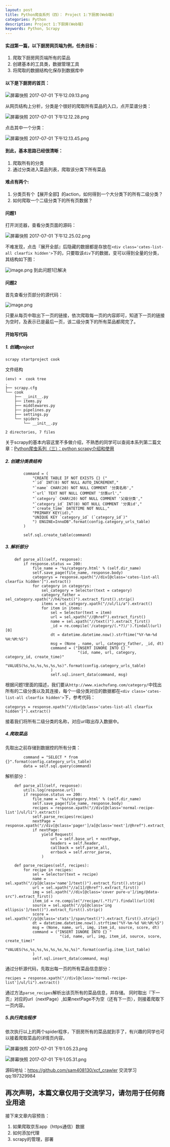 ```yaml
---
layout: post
title: Python爬虫系列（四）： Project 1:下厨房(Web端)
categories: Python
description: Project 1:下厨房(Web端)
keywords: Python, Scrapy
---
```



#### 实战第一篇，以下厨房网页端为例，任务目标：

1. 爬取下厨房网页端所有的菜品
2. 创建基本的工具类，数据管理工具
3. 将爬取的数据结构化保存到数据库中

#### 以下是下厨房的首页：

![屏幕快照 2017-07-01 下午12.09.13.png](http://upload-images.jianshu.io/upload_images/1224641-1dbbd1af2a6eb496.png?imageMogr2/auto-orient/strip%7CimageView2/2/w/1240)

从网页结构上分析，分类是个很好的爬取所有菜品的入口，点开菜谱分类：

![屏幕快照 2017-07-01 下午12.12.28.png](http://upload-images.jianshu.io/upload_images/1224641-1afb5b5b0f3ef9d4.png?imageMogr2/auto-orient/strip%7CimageView2/2/w/1240)

点击其中一个分类：

![屏幕快照 2017-07-01 下午12.13.45.png](http://upload-images.jianshu.io/upload_images/1224641-d36a2fe8b147c10c.png?imageMogr2/auto-orient/strip%7CimageView2/2/w/1240)

#### 到此，基本思路已经很清晰：

1. 爬取所有的分类
2. 通过分类进入菜品列表，爬取该分类下所有菜品

#### 难点有两个:

1. 分类页有个【展开全部】的action，如何得到一个大分类下的所有二级分类？
2. 如何爬取一个二级分类下的所有页数据？

#### 问题1

打开浏览器，查看分类页面的源码：

![屏幕快照 2017-07-01 下午12.25.02.png](http://upload-images.jianshu.io/upload_images/1224641-6d604381ccac11fc.png?imageMogr2/auto-orient/strip%7CimageView2/2/w/1240)

不难发现，点击『展开全部』后隐藏的数据都是存放在```<div class='cates-list-all clearfix hidden'>```下的，只要取该```div```下的数据，变可以得到全量的分类，其结构如下图：

![image.png](http://upload-images.jianshu.io/upload_images/1224641-10541919468db96a.png?imageMogr2/auto-orient/strip%7CimageView2/2/w/1240)
到此问题1已解决

#### 问题2

首先查看分页部分的源代码：

![image.png](http://upload-images.jianshu.io/upload_images/1224641-2f70e746a454d90f.png?imageMogr2/auto-orient/strip%7CimageView2/2/w/1240)

只要从每页中取出下一页的链接，依次爬取每一页的内容即可，知道下一页的链接为空时，及表示已是最后一页，该二级分类下的所有菜品都爬完了。


#### 开始写代码

##### 1. 创建project

```
scrapy startproject cook
```

文件结构

```
(env) ➜  cook tree
.
├── scrapy.cfg
└── cook
    ├── __init__.py
    ├── items.py
    ├── middlewares.py
    ├── pipelines.py
    ├── settings.py
    └── spiders
        └── __init__.py

2 directories, 7 files
```

关于scrapy的基本内容这里不多做介绍，不熟悉的同学可以查阅本系列第二篇文章：[Python爬虫系列（三）：python scrapy介绍和使用](http://www.jianshu.com/p/bf4198b224be)


##### 2. 创建分类表结构

```
        command = (
            "CREATE TABLE IF NOT EXISTS {} ("
            "`id` INT(8) NOT NULL AUTO_INCREMENT,"
            "`name` CHAR(20) NOT NULL COMMENT '分类名称',"
            "`url` TEXT NOT NULL COMMENT '分类url',"
            "`category` CHAR(20) NOT NULL COMMENT '父级分类',"
            "`category_id` INT(8) NOT NULL COMMENT '分类id',"
            "`create_time` DATETIME NOT NULL,"
            "PRIMARY KEY(id),"
            "UNIQUE KEY `category_id` (`category_id`)"
            ") ENGINE=InnoDB".format(config.category_urls_table)
        )

        self.sql.create_table(command)
```

##### 3. 解析部分

```
    def parse_all(self, response):
        if response.status == 200:
            file_name = '%s/category.html' % (self.dir_name)
            self.save_page(file_name, response.body)
            categorys = response.xpath("//div[@class='cates-list-all clearfix hidden']").extract()
            for category in categorys:
                sel_category = Selector(text = category)
                category_father = sel_category.xpath("//h4/text()").extract_first().strip()
                items = sel_category.xpath("//ul/li/a").extract()
                for item in items:
                    sel = Selector(text = item)
                    url = sel.xpath("//@href").extract_first()
                    name = sel.xpath("//text()").extract_first()
                    _id = re.compile('/category/(.*?)/').findall(url)[0]
                    dt = datetime.datetime.now().strftime("%Y-%m-%d %H:%M:%S")
                    msg = (None , name, url, category_father, _id, dt)
                    command = ("INSERT IGNORE INTO {} "
                                "(id, name, url, category, category_id, create_time)"
                                "VALUES(%s,%s,%s,%s,%s,%s)".format(config.category_urls_table)
                    )
                    self.sql.insert_data(command, msg)
```

根据问题1里面的描述，我们要从```http://www.xiachufang.com/category/```中找出所有的二级分类以及其连接，每个一级分类对应的数据都在```<div class='cates-list-all clearfix hidden'>```下，参考代码：

```
categorys = response.xpath("//div[@class='cates-list-all clearfix hidden']").extract()
```

接着我们将所有二级分类的名称，对应url取出存入数据中。

##### 4.爬取菜品 

先取出之前存储到数据控的所有分类：

```
        command = "SELECT * from {}".format(config.category_urls_table)
        data = self.sql.query(command)
```

解析部分：

```
    def parse_all(self, response):
        utils.log(response.url)
        if response.status == 200:
            file_name = '%s/category.html' % (self.dir_name)
            self.save_page(file_name, response.body)
            recipes = response.xpath("//div[@class='normal-recipe-list']/ul/li").extract()
            self.parse_recipes(recipes)
            nextPage = response.xpath("//div[@class='pager']/a[@class='next']/@href").extract_first()
            if nextPage:
                yield Request(
                    url = self.base_url + nextPage,
                    headers = self.header,
                    callback = self.parse_all,
                    errback = self.error_parse,
                )

    def parse_recipes(self, recipes):
        for recipe in recipes:
            sel = Selector(text = recipe)
            name = sel.xpath("//p[@class='name']/text()").extract_first().strip()
            url = sel.xpath("//a[1]/@href").extract_first()
            img = sel.xpath("//div[@class='cover pure-u']/img/@data-src").extract_first()
            item_id = re.compile("/recipe/(.*?)/").findall(url)[0]
            source = sel.xpath("//p[@class='ing ellipsis']/text()").extract_first().strip()
            score = sel.xpath("//p[@class='stats']/span/text()").extract_first().strip()
            dt = datetime.datetime.now().strftime("%Y-%m-%d %H:%M:%S")
            msg = (None, name, url, img, item_id, source, score, dt)
            command = ("INSERT IGNORE INTO {} "
                        "(id, name, url, img, item_id, source, score, create_time)"
                        "VALUES(%s,%s,%s,%s,%s,%s,%s,%s)".format(config.item_list_table)
            )
            self.sql.insert_data(command, msg)
```

通过分析源代码，先取出每一页的所有菜品信息部分：

```
recipes = response.xpath("//div[@class='normal-recipe-list']/ul/li").extract()
```

通过方法```parse_recipes```解析出该页所有的菜品信息，并存储。
同时取出『下一页』对应的url（nextPage）,如果nextPage不为空（还有下一页），则接着爬取下一页内容。

##### 5.执行爬虫程序

依次执行以上的两个spider程序，下厨房所有的菜品就到手了，有兴趣的同学也可以接着爬取菜品的详情页内容。

![屏幕快照 2017-07-01 下午1.05.23.png](http://upload-images.jianshu.io/upload_images/1224641-58974433dba48a82.png?imageMogr2/auto-orient/strip%7CimageView2/2/w/1240)


![屏幕快照 2017-07-01 下午1.05.31.png](http://upload-images.jianshu.io/upload_images/1224641-6b20d21815c67395.png?imageMogr2/auto-orient/strip%7CimageView2/2/w/1240)


源码地址：https://github.com/sam408130/xcf_crawler
交流学习qq:197329984

## 再次声明，本篇文章仅用于交流学习，请勿用于任何商业用途

接下来文章内容预告：
1. 如果爬取京东app（https通信）数据
2. 如何添加代理
3. scrapy的管理，部署